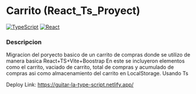 # Carrito (React_Ts_Proyect)

<div style="diplay:flex">
  
  [![TypeScript](https://img.shields.io/badge/TypeScript-3178C6?logo=typescript&logoColor=fff)](#)
  [![React](https://img.shields.io/badge/React-%2320232a.svg?logo=react&logoColor=%2361DAFB)](#)
  
</div>

### Descripcion

Migracion del poryecto basico de un carrito de compras donde se utilizo de manera basica React+TS+Vite+Boostrap
En este se incluyeron elementos como el carrito, vaciado de carrito, total de compras y acumulado de compras
asi como almacenamiento del carrito en LocalStorage. Usando Ts

Deploy Link: https://guitar-la-type-script.netlify.app/

